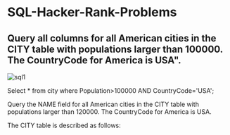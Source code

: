 # SQL-Hacker-Rank-Problems
## Query all columns for all American cities in the CITY table with populations larger than 100000. The CountryCode for America is USA".
![sql1](https://github.com/user-attachments/assets/58b2ed99-6cd6-4423-99ea-ee64ea62bc40)


Select * from city where Population>100000 AND CountryCode='USA';

Query the NAME field for all American cities in the CITY table with populations larger than 120000. The CountryCode for America is USA.

The CITY table is described as follows:

